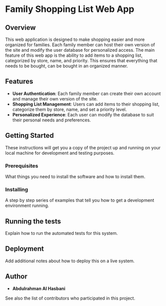 # Family Shopping List Web App

## Overview
This web application is designed to make shopping easier and more organized for families. Each family member can host their own version of the site and modify the user database for personalized access. The main feature of this web app is the ability to add items to a shopping list, categorized by store, name, and priority. This ensures that everything that needs to be bought, can be bought in an organized manner.

## Features
- **User Authentication**: Each family member can create their own account and manage their own version of the site.
- **Shopping List Management**: Users can add items to their shopping list, categorize them by store, name, and set a priority level.
- **Personalized Experience**: Each user can modify the database to suit their personal needs and preferences.

## Getting Started
These instructions will get you a copy of the project up and running on your local machine for development and testing purposes.

### Prerequisites
What things you need to install the software and how to install them.

### Installing
A step by step series of examples that tell you how to get a development environment running.

## Running the tests
Explain how to run the automated tests for this system.

## Deployment
Add additional notes about how to deploy this on a live system.


## Author
* **Abdulrahman Al Hasbani**

See also the list of contributors who participated in this project.
